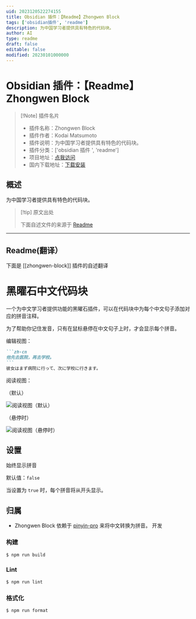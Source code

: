 ```yaml
---
uid: 2023120522274155
title: Obsidian 插件：【Readme】Zhongwen Block
tags: ['obsidian插件', 'readme']
description: 为中国学习者提供具有特色的代码块。
author: AI
type: readme
draft: false
editable: false
modified: 20230101000000
---
```


# Obsidian 插件：【Readme】Zhongwen Block

> [!Note] 插件名片
> - 插件名称：Zhongwen Block
> - 插件作者：Kodai Matsumoto
> - 插件说明：为中国学习者提供具有特色的代码块。
> - 插件分类：['obsidian 插件 ', 'readme']
> - 项目地址：[点我访问](https://github.com/0918nobita/obsidian-zhongwen-block)
> - 国内下载地址：[下载安装](https://pkmer.cn/products/plugin/pluginMarket/?zhongwen-block)

## 概述

为中国学习者提供具有特色的代码块。

> [!tip] 原文出处
>
>下面自述文件的来源于 [Readme](https://ghproxy.net/https://raw.githubusercontent.com/0918nobita/obsidian-zhongwen-block/main/README.md)
>

---

## Readme(翻译）

下面是 [[zhongwen-block]] 插件的自述翻译

# 黑曜石中文代码块

一个为中文学习者提供功能的黑曜石插件，可以在代码块中为每个中文句子添加对应的拼音注释。

为了帮助你记住发音，只有在鼠标悬停在中文句子上时，才会显示每个拼音。

编辑视图：

````markdown
```zh-cn
他先去医院，再去学校。
```
彼女はまず病院に行って、次に学校に行きます。
````

阅读视图：

（默认）

![阅读视图（默认）](images/reading-view-default.png)

（悬停时）

![阅读视图（悬停时）](images/reading-view-on-hover.png)

## 设置

始终显示拼音

默认值：`false`

当设置为 `true` 时，每个拼音将从开头显示。

## 归属

- Zhongwen Block 依赖于 [pinyin-pro](https://github.com/zh-lx/pinyin-pro) 来将中文转换为拼音。
开发

### 构建

```bash
$ npm run build
```

### Lint

```bash
$ npm run lint
```

### 格式化

```bash
$ npm run format
```